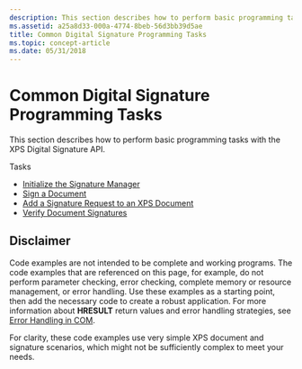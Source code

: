 ```yaml
---
description: This section describes how to perform basic programming tasks with the XPS Digital Signature API.
ms.assetid: a25a8d33-000a-4774-8beb-56d3bb39d5ae
title: Common Digital Signature Programming Tasks
ms.topic: concept-article
ms.date: 05/31/2018
---
```


# Common Digital Signature Programming Tasks

This section describes how to perform basic programming tasks with the XPS Digital Signature API.

Tasks

-   [Initialize the Signature Manager](initialize-the-signature-manager.md)
-   [Sign a Document](sign-a-document.md)
-   [Add a Signature Request to an XPS Document](add-a-signature-request-to-a-document.md)
-   [Verify Document Signatures](verify-document-signatures.md)

## Disclaimer

Code examples are not intended to be complete and working programs. The code examples that are referenced on this page, for example, do not perform parameter checking, error checking, complete memory or resource management, or error handling. Use these examples as a starting point, then add the necessary code to create a robust application. For more information about **HRESULT** return values and error handling strategies, see [Error Handling in COM](../com/error-handling-in-com.md).

For clarity, these code examples use very simple XPS document and signature scenarios, which might not be sufficiently complex to meet your needs.

 

 

